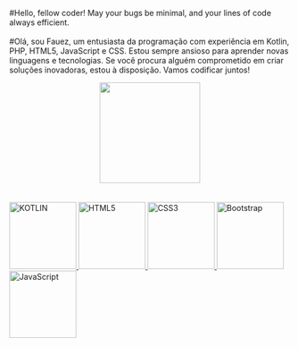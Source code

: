 #Hello, fellow coder! May your bugs be minimal, and your lines of code always efficient.<br><br>
#Olá, sou Fauez, um entusiasta da programação com experiência em Kotlin, PHP, HTML5, JavaScript e CSS. Estou sempre ansioso para aprender novas linguagens e tecnologias. Se você procura alguém comprometido em criar soluções inovadoras, estou à disposição. Vamos codificar juntos!
<div align="center">
  <img height="180em" src="https://github-readme-stats.vercel.app/api?username=fauez&show_icons=true&theme=tokyonight&include_all_commits=true&count_private=true"/>
<!--    <img src="https://github-readme-stats.vercel.app/api/top-langs/?username=fauez&layout=compact&theme=graywhite&hide_border=true" width="313" />-->
</div>
<br>
<br>

<table>
  <a href="https://github.com/leehxd">
 <img src="https://img.icons8.com/color/2x/kotlin.png" width="120" alt="KOTLIN">
  <img src="https://img.icons8.com/color/2x/html-5.png" width="120" alt="HTML5">
  <img src="https://img.icons8.com/color/2x/css3.png" width="120" alt="CSS3">
  <img src="https://img.icons8.com/color/2x/bootstrap.png" width="120" alt="Bootstrap">
  <img src="https://img.icons8.com/nolan/2x/javascript.png" width="120" alt="JavaScript">

</table>
<!--

 <div style="display: inline_block">
 <img height="180em" src="https://github-readme-stats.vercel.app/api?username=fauez&show_icons=true&theme=tokyonight&include_all_commits=true&count_private=true"/>
  <img height="180em" src="https://github-readme-stats.vercel.app/api/top-langs/?username=fauez&layout=compact&langs_count=6&theme=tokyonight"/>
</div>
- 🔭 I’m currently working on ...
- 🌱 I’m currently learning ...
- 👯 I’m looking to collaborate on ...
- 🤔 I’m looking for help with ...
- 💬 Ask me about ...
- 📫 How to reach me: ...
- 😄 Pronouns: ...
- ⚡ Fun fact: ...
-->
